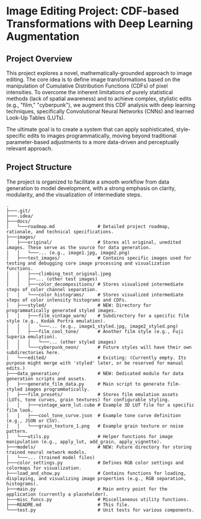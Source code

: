 # Image Editing Project: CDF-based Transformations with Deep Learning Augmentation

## Project Overview

This project explores a novel, mathematically-grounded approach to image editing. The core idea is to define image transformations based on the manipulation of Cumulative Distribution Functions (CDFs) of pixel intensities. To overcome the inherent limitations of purely statistical methods (lack of spatial awareness) and to achieve complex, stylistic edits (e.g., "film," "cyberpunk"), we augment this CDF analysis with deep learning techniques, specifically Convolutional Neural Networks (CNNs) and learned Look-Up Tables (LUTs).

The ultimate goal is to create a system that can apply sophisticated, style-specific edits to images programmatically, moving beyond traditional parameter-based adjustments to a more data-driven and perceptually relevant approach.

## Project Structure

The project is organized to facilitate a smooth workflow from data generation to model development, with a strong emphasis on clarity, modularity, and the visualization of intermediate steps.

```
.
├───.git/
├───.idea/
├───docs/
│   └───roadmap.md                # Detailed project roadmap, rationale, and technical specifications.
├───images/
│   ├───original/                 # Stores all original, unedited images. These serve as the source for data generation.
│   │   └───... (e.g., image1.jpg, image2.png)
│   ├───test_images/              # Contains specific images used for testing and debugging core image processing and visualization functions.
│   │   ├───climbing_test_original.jpeg
│   │   ├──... (other test images)
│   │   ├───color_decompositions/ # Stores visualized intermediate steps of color channel separation.
│   │   └───color_histograms/     # Stores visualized intermediate steps of color intensity histograms and CDFs.
│   ├───styled/                   # NEW: Directory for programmatically generated styled images.
│   │   ├───film_vintage_warm/    # Subdirectory for a specific film style (e.g., Kodak Portra emulation).
│   │   │   └───... (e.g., image1_styled.jpg, image2_styled.png)
│   │   ├───film_cool_tone/       # Another film style (e.g., Fuji Superia emulation).
│   │   │   └───... (other styled images)
│   │   └───cyberpunk_neon/       # Future styles will have their own subdirectories here.
│   └───edited/                   # Existing: (Currently empty. Its purpose might merge with 'styled' later, or be reserved for manual edits.)
├───data_generation/              # NEW: Dedicated module for data generation scripts and assets.
│   ├───generate_film_data.py     # Main script to generate film-styled images programmatically.
│   ├───film_presets/             # Stores film emulation assets (LUTs, tone curves, grain textures) for configurable styling.
│   │   ├───vintage_warm_lut.cube # Example 3D LUT file for a specific film look.
│   │   ├───cool_tone_curve.json  # Example tone curve definition (e.g., JSON or CSV).
│   │   └───grain_texture_1.png   # Example grain texture or noise pattern.
│   └───utils.py                  # Helper functions for image manipulation (e.g., apply_lut, add_grain, apply_vignette).
├───models/                       # NEW: Future directory for storing trained neural network models.
│   └───... (trained model files)
├───color_settings.py             # Defines RGB color settings and colormaps for visualization.
├───load_and_show.py              # Contains functions for loading, displaying, and visualizing image properties (e.g., RGB separation, histograms).
├───main.py                       # Main entry point for the application (currently a placeholder).
├───misc_funcs.py                 # Miscellaneous utility functions.
├───README.md                     # This file.
└───test.py                       # Unit tests for various components.
```
